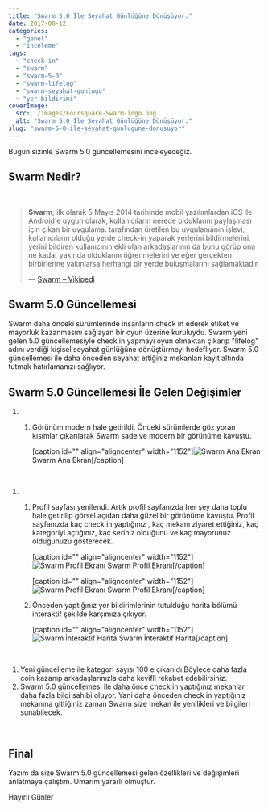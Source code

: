 ```yaml
---
title: "Swarm 5.0 İle Seyahat Günlüğüne Dönüşüyor."
date: 2017-08-12
categories: 
  - "genel"
  - "inceleme"
tags: 
  - "check-in"
  - "swarm"
  - "swarm-5-0"
  - "swarm-lifelog"
  - "swarm-seyahat-gunlugu"
  - "yer-bildirimi"
coverImage:
  src: ./images/Foursquare-Swarm-logo.png
  alt: "Swarm 5.0 İle Seyahat Günlüğüne Dönüşüyor."
slug: "swarm-5-0-ile-seyahat-gunlugune-donusuyor"
---
```


Bugün sizinle Swarm 5.0 güncellemesini inceleyeceğiz.

<!--more-->

## Swarm Nedir?

 

> **Swarm**; ilk olarak 5 Mayıs 2014 tarihinde mobil yazılımlardan iOS ile Android'e uygun olarak, kullanıcıların nerede olduklarını paylaşması için çıkan bir uygulama. tarafından üretilen bu uygulamanın işlevi; kullanıcıların olduğu yerde check-in yaparak yerlerini bildirmelerini, yerini bildiren kullanıcının ekli olan arkadaşlarının da bunu görüp ona ne kadar yakında olduklarını öğrenmelerini ve eğer gerçekten birbirlerine yakınlarsa herhangi bir yerde buluşmalarını sağlamaktadır.
> 
> — [Swarm – Vikipedi](https://tr.wikipedia.org/wiki/Swarm_\(uygulama\))

## Swarm 5.0 Güncellemesi

Swarm daha önceki sürümlerinde insanların check in ederek etiket ve mayorluk kazanmasını sağlayan bir oyun üzerine kuruluydu. Swarm yeni gelen 5.0 güncellemesiyle check in yapmayı oyun olmaktan çıkarıp "lifelog" adını verdiği kişisel seyahat günlüğüne dönüştürmeyi hedefliyor. Swarm 5.0 güncellemesi ile daha önceden seyahat ettiğiniz mekanları kayıt altında tutmak hatırlamanızı sağlıyor.

## Swarm 5.0 Güncellemesi İle Gelen Değişimler

1. 1. Görünüm modern hale getirildi. Önceki sürümlerde göz yoran kısımlar çıkarılarak Swarm sade ve modern bir görünüme kavuştu.
        
        \[caption id="" align="aligncenter" width="1152"\]![Swarm Ana Ekran](images/okR9DQ.png) Swarm Ana Ekran\[/caption\]

 

1. 1. Profil sayfası yenilendi. Artık profil sayfanızda her şey daha toplu hale getirilip görsel açıdan daha güzel bir görünüme kavuştu. Profil sayfanızda kaç check in yaptığınız , kaç mekanı ziyaret ettiğiniz, kaç kategoriyi açtığınız, kaç seriniz olduğunu ve kaç mayorunuz olduğunuzu gösterecek.
        
        \[caption id="" align="aligncenter" width="1152"\]![Swarm Profil Ekranı](images/jWGj0j.png) Swarm Profil Ekranı\[/caption\]
        
        \[caption id="" align="aligncenter" width="1152"\]![Swarm Profil Ekranı](images/BA54JD.png) Swarm Profil Ekranı\[/caption\]
    2. Önceden yaptığınız yer bildirimlerinin tutulduğu harita bölümü interaktif şekilde karşımıza çıkıyor.
        
        \[caption id="" align="aligncenter" width="1152"\]![Swarm İnteraktif Harita](images/ZEPQ20.png) Swarm İnteraktif Harita\[/caption\]

 

1. Yeni güncelleme ile kategori sayısı 100 e çıkarıldı.Böylece daha fazla coin kazanıp arkadaşlarınızla daha keyifli rekabet edebilirsiniz.
2. Swarm 5.0 güncellemesi ile daha önce check in yaptığınız mekanlar daha fazla bilgi sahibi oluyor. Yani daha önceden check in yaptığınız mekanına gittiğiniz zaman Swarm size mekan ile yenilikleri ve bilgileri sunabilecek.

 

## Final

Yazım da size Swarm 5.0 güncellemesi gelen özellikleri ve değişimleri anlatmaya çalıştım. Umarım yararlı olmuştur.

Hayırlı Günler
